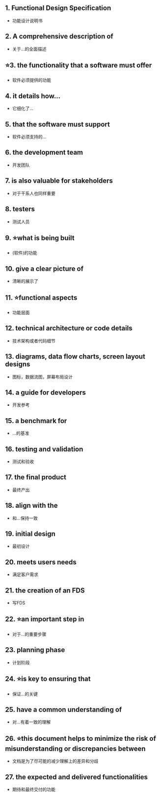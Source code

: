 ## 1. Functional Design Specification
- 功能设计说明书
## 2. A comprehensive description of 
- 关于...的全面描述
## ⭐3. the functionality that a software must offer
- 软件必须提供的功能
## 4. it details how...
- 它细化了...
## 5. that the software must support
- 软件必须支持的...
## 6. the development team
- 开发团队
## 7. is also valuable for stakeholders
- 对于干系人也同样重要
## 8. testers
- 测试人员
## 9. ⭐what is being built
- (软件)的功能
## 10. give a clear picture of
- 清晰的展示了
## 11. ⭐functional aspects
- 功能层面
## 12. technical architecture or code details
- 技术架构或者代码细节
## 13. diagrams, data flow charts, screen layout designs
- 图标，数据流图，屏幕布局设计
## 14. a guide for developers
- 开发参考
## 15. a benchmark for
- ...的基准
## 16. testing and validation
- 测试和验收
## 17. the final product 
- 最终产出
## 18. align with the
- 和...保持一致
## 19. initial design
- 最初设计
## 20. meets users needs
- 满足客户需求
## 21. the creation of an FDS
- 写FDS
## 22. ⭐an important step in
- 对于...的重要步骤
## 23. planning phase
- 计划阶段
## 24. ⭐is key to ensuring that
- 保证...的关键
## 25. have a common understanding of 
- 对...有着一致的理解
## 26. ⭐this document helps to minimize the risk of misunderstanding or discrepancies between
- 文档是为了尽可能的减少理解上的差异和分歧
## 27. the expected and delivered functionalities
- 期待和最终交付的功能